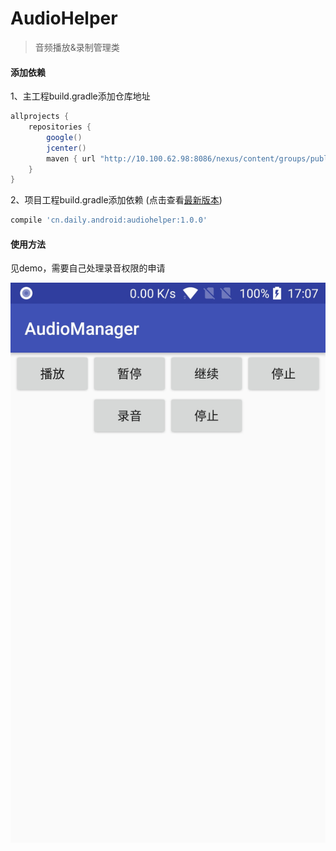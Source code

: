 # AudioHelper
> 音频播放&录制管理类

#### 添加依赖

1、主工程build.gradle添加仓库地址
``` gradle
allprojects {
    repositories {
        google()
        jcenter()
        maven { url "http://10.100.62.98:8086/nexus/content/groups/public" }
    }
}
```

2、项目工程build.gradle添加依赖 (点击查看[最新版本](http://10.100.62.98:8086/nexus/#nexus-search;gav~cn.daily.android~audiohelper~~~))
``` gradle
compile 'cn.daily.android:audiohelper:1.0.0'
```

#### 使用方法

见demo，需要自己处理录音权限的申请

![](images/audio.jpg)